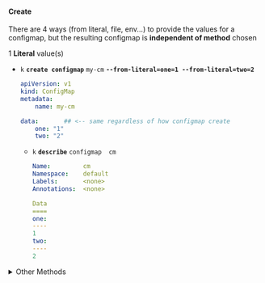 #### Create 
 There are 4 ways (from literal, file, env...) to provide the values for a configmap, but the resulting configmap is **independent of method**  chosen
<br>

1 **Literal** value(s)

- `k` **`create configmap`** `my-cm` **`--from-literal=one=1 --from-literal=two=2`** 
    ```yaml
    apiVersion: v1
    kind: ConfigMap
    metadata:
        name: my-cm

    data:       ## <-- same regardless of how configmap create
        one: "1"
        two: "2"

    ```
    - `k` **`describe`** `configmap  cm`
        ```yaml
        Name:         cm
        Namespace:    default
        Labels:       <none>
        Annotations:  <none>

        Data
        ====
        one:
        ----
        1
        two:
        ----
        2
        ```
<details>
  <summary> Other Methods </summary>

2 **File**  

- **my-file**

    ```python
    one=1
    two=2
    ```


- 1. **env-file**  - interpreted with _each_ **line**  as  `key=value` 
        - `k create cm my-cm` **`--from-env-file`**`=file-path --dry-run=client -o yaml`

            ```yaml
            apiVersion: v1
            kind: ConfigMap
            metadata:
                name: my-cm

            data:           # no mention of (env) file name (myfile) 
                one: "1"            # (one, 1)
                two: "2"            # (two, 2)    
            ```

- 2. **file** interpreted as _single_ (key = file name, value = *complete* **contents** ) 

        - `k create cm my-cm` **`--from-file`**`=[my-key=]file-path --dry-run=client -o yaml`

            ```yaml
            apiVersion: v1
            kind: ConfigMap
            metadata:
                name: my-cm

            data:
                my-key: |          # my-key (basename of file-path used if omitted)
                    one=1           #  ->  single (multi-line value) (my-file contents: one=1 \n two=2)
                    two=2
            ```

    3. **Directory** 
        -   **list** of (*single*) file name -> file lines
        <br>
            ``` python
            my-dir          
                /my-file        # (my-file  contents: one=1 \n two=2 )
                /my-file1       # (my-file1 contents: one1=11 \n two1=22)
            ```

        - `k create cm my-cm` **`--from-file=my-dir`** ` --dry-run=client -o yaml`

            ```yaml
            apiVersion: v1
            kind: ConfigMap
            metadata:
                name: my-cm
                                # each file name of dir used as key with single (multi-line value)
            data:                       
                myfile: |                  
                    one=1                   
                    two=2
                myfile1: |                  
                    one1=11
                    two1=22
            ```

        -  cant use "from-env-file" with dir 
        `k create cm my-cm` **`--from-env-file=my-dir`** `--dry-run=client -o yaml`
            "Error..."
</details>